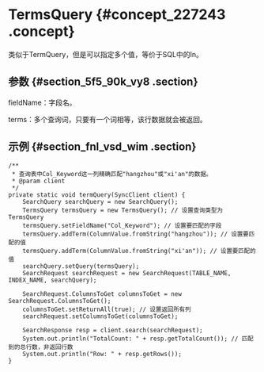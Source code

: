 # TermsQuery {#concept_227243 .concept}

类似于TermQuery，但是可以指定多个值，等价于SQL中的In。

## 参数 {#section_5f5_90k_vy8 .section}

fieldName：字段名。

terms：多个查询词，只要有一个词相等，该行数据就会被返回。

## 示例 {#section_fnl_vsd_wim .section}

``` {#codeblock_9oz_a8x_8rj}
/**
 * 查询表中Col_Keyword这一列精确匹配"hangzhou"或"xi'an"的数据。
 * @param client
 */
private static void termQuery(SyncClient client) {
    SearchQuery searchQuery = new SearchQuery();
    TermsQuery termsQuery = new TermsQuery(); // 设置查询类型为TermsQuery
    termsQuery.setFieldName("Col_Keyword"); // 设置要匹配的字段
    termsQuery.addTerm(ColumnValue.fromString("hangzhou")); // 设置要匹配的值
    termsQuery.addTerm(ColumnValue.fromString("xi'an")); // 设置要匹配的值
    searchQuery.setQuery(termsQuery);
    SearchRequest searchRequest = new SearchRequest(TABLE_NAME, INDEX_NAME, searchQuery);

    SearchRequest.ColumnsToGet columnsToGet = new SearchRequest.ColumnsToGet();
    columnsToGet.setReturnAll(true); // 设置返回所有列
    searchRequest.setColumnsToGet(columnsToGet);

    SearchResponse resp = client.search(searchRequest);
    System.out.println("TotalCount: " + resp.getTotalCount()); // 匹配到的总行数，非返回行数
    System.out.println("Row: " + resp.getRows());
}
```


